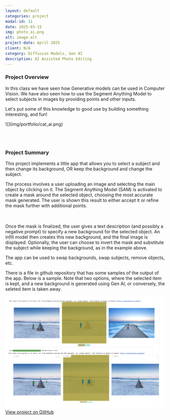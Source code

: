```yaml
---
layout: default
categories: project
modal-id: 11
date: 2025-03-15
img: photo_ai.png
alt: image-alt
project-date: April 2025
client: N/A
category: Diffusion Models, Gen AI
description: AI Assisted Photo Editing
---
```


<div style="text-align: left;" markdown="1">

### Project Overview
In this class we have seen how Generative models can be used in Computer Vision. We have also seen how to use the Segment Anything Model to select subjects in images by providing points and other inputs.

Let's put some of this knowledge to good use by building something interesting, and fun!
</div>
![](img/portfolio/cat_ai.png)

<br><br>
<div style="text-align: left;" markdown="1">

### Project Summary
This project implements a little app that allows you to select a subject and then change its background, OR keep the background and change the subject.

The process involves a user uploading an image and selecting the main object by clicking on it. The Segment Anything Model (SAM) is activated to create a mask around the selected object, choosing the most accurate mask generated. The user is shown this result to either accept it or refine the mask further with additional points. 
</div>
<br><br>
<div style="text-align: left;" markdown="1">
Once the mask is finalized, the user gives a text description (and possibly a negative prompt) to specify a new background for the selected object. An infill model then creates this new background, and the final image is displayed. Optionally, the user can choose to invert the mask and substitute the subject while keeping the background, as in the example above.

The app can be used to swap backgrounds, swap subjects, remove objects, etc.

There is a file in github repository that has some samples of the output of the app.  Below is a sample.  Note that two options, where the selected item is kept, and a new background is generated using Gen AI, or conversely, the seleted item is taken away.

<div style="text-align: left;">
    <img src="img/portfolio/inpaint.png" alt="App Store Customers" style="width: 750px;">
</div>



</div>

<div style="text-align: left;">
  <a href="https://github.com/albertjordan/InPaint" target="_blank">View project on GitHub</a>
</div>
